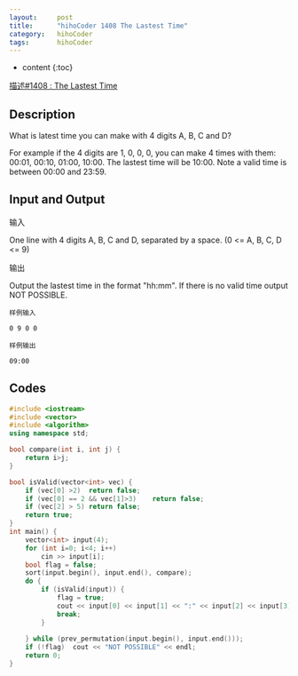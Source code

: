 ```yaml
---
layout:     post
title:      "hihoCoder 1408 The Lastest Time"
category:   hihoCoder 
tags:		hihoCoder
---
```


* content
{:toc}

[描述#1408 : The Lastest Time](https://hihocoder.com/problemset/problem/1408)

## Description


What is latest time you can make with 4 digits A, B, C and D?

For example if the 4 digits are 1, 0, 0, 0, you can make 4 times with them: 00:01, 00:10, 01:00, 10:00. The lastest time will be 10:00. Note a valid time is between 00:00 and 23:59.

## Input and Output
输入

One line with 4 digits A, B, C and D, separated by a space. (0 <= A, B, C, D <= 9)

输出

Output the lastest time in the format "hh:mm". If there is no valid time output NOT POSSIBLE.  

```
样例输入

0 9 0 0

样例输出

09:00
```

## Codes

```cpp
#include <iostream>
#include <vector>
#include <algorithm>
using namespace std;

bool compare(int i, int j) {
    return i>j;
}

bool isValid(vector<int> vec) {
    if (vec[0] >2)  return false;
    if (vec[0] == 2 && vec[1]>3)    return false;
    if (vec[2] > 5) return false;
    return true;
}
int main() {
    vector<int> input(4);
    for (int i=0; i<4; i++)
        cin >> input[i];
    bool flag = false;
    sort(input.begin(), input.end(), compare);
    do {
        if (isValid(input)) {
            flag = true;
            cout << input[0] << input[1] << ":" << input[2] << input[3] << endl;
            break;
        }
        
    } while (prev_permutation(input.begin(), input.end()));
    if (!flag)  cout << "NOT POSSIBLE" << endl;
    return 0;
}
```